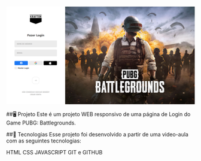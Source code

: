 <p align="center">
  <img src=".github/preview.png" alt="Demonstração do projeto" width=""100%>
</p>

##🖥️ Projeto
Este é um projeto WEB responsivo de uma página de Login do Game PUBG: Battlegrounds.

##🚀 Tecnologias
Esse projeto foi desenvolvido a partir de uma video-aula com as seguintes tecnologias:

HTML
CSS
JAVASCRIPT
GIT e GITHUB